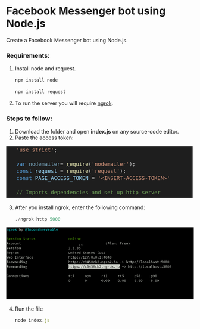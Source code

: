 # Facebook Messenger bot using Node.js
Create a Facebook Messenger bot using Node.js.
### Requirements:
   1. Install node and request.

         ```javascript
         npm install node
         ```
         ```javascript
         npm install request
         ```
   2. To run the server you will require [ngrok](https://ngrok.com/download).


### Steps to follow:
  1. Download the folder and open **index.js** on any source-code editor.
  2. Paste the access token:
  
  ![alt text](https://github.com/rushika99/Facebook-Messenger-Bot/blob/master/github.png)
  
  3. After you install ngrok, enter the following command:

      ```javascript
      ./ngrok http 5000
      ```
      
  ![alt text](https://github.com/rushika99/Facebook-Messenger-Bot/blob/master/fbdev.png)
  
  4. Run the file
      ```javascript
      node index.js
      ```
      
